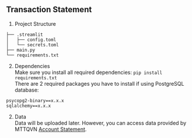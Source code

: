 ## Transaction Statement

1. Project Structure
```
├── .streamlit
│   ├── config.toml
│   └── secrets.toml
├── main.py
└── requirements.txt
```

2. Dependencies  
Make sure you install all required dependencies: ```pip install requirements.txt```  
There are 2 required packages you have to install if using PostgreSQL database:
```
psycopg2-binary==x.x.x
sqlalchemy==x.x.x
```

2. Data  
Data will be uploaded later. However, you can access data provided by MTTQVN [Account Statement](https://drive.google.com/file/d/18dIWiReYtJkyuQ_8vSBJWweGaD71rBpu/view?fbclid=IwY2xjawFTMKVleHRuA2FlbQIxMAABHf_DWcr9W_RZV5SjskTgjKOIcRd2fSSNRwtGNimH7E6zecT6CLezms40lA_aem_yILZmkLi3BmNbVRktpcvPw).
